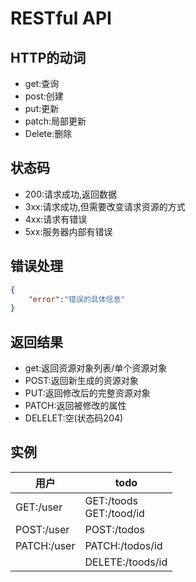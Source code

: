 # RESTful API

## HTTP的动词
- get:查询
- post:创建
- put:更新
- patch:局部更新
- Delete:删除

## 状态码
- 200:请求成功,返回数据
- 3xx:请求成功,但需要改变请求资源的方式
- 4xx:请求有错误
- 5xx:服务器内部有错误

## 错误处理
```json
{
    "error":"错误的具体信息"
}
```

## 返回结果
- get:返回资源对象列表/单个资源对象
- POST:返回新生成的资源对象
- PUT:返回修改后的完整资源对象
- PATCH:返回被修改的属性
- DELELET:空(状态码204)

## 实例
用户|todo
--|--
GET:/user|GET:/toods <br/>GET:/tood/id
POST:/user|POST:/todos
PATCH:/user|PATCH:/todos/id
<p></p> |DELETE:/toods/id